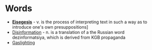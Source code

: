 # Words

- [**Eisegesis**](https://en.wikipedia.org/wiki/Eisegesis) - v. is the process of interpreting text in such a way as to introduce one's own presuppositions]
- [Disinformation](https://en.wikipedia.org/wiki/Disinformation) - n. is a translation of a the Russian word dezinformatsiya, which is derived from KGB propaganda
- [Gaslighting](https://en.wikipedia.org/wiki/Gaslighting)